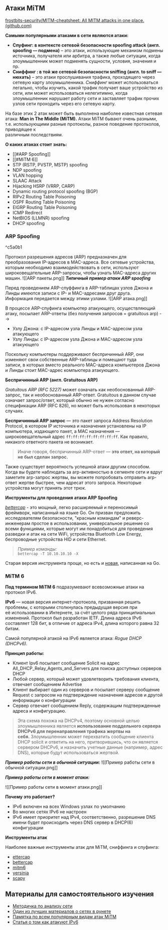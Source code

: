 ## Атаки MiTM
[frostbits-security/MITM-cheatsheet: All MITM attacks in one place. (github.com)](https://github.com/frostbits-security/MITM-cheatsheet)

**Самыми популярными атаками в сети являются атаки:**

- **Спуфинг: в контексте сетевой безопасности spoofing attack (англ. spoofing — подмена)** – это атаки, использующие механизм подмены источника, получателя или арбитра, а также любые ситуации, когда злоумышленник может подменять сущности, условия, значения и пр.
- **Сниффинг : в той же сетевой безопасности sniffing (англ. to sniff — нюхать)** – это атаки прослушивания трафика, проходящего через сетевую карту злоумышленника. _Сниффинг_ может использоваться легально, чтобы изучить, какой трафик получает ваше устройство из сети, или может использоваться нелегитимно, когда злоумышленник нарушает работу сети и заставляет трафик прочих узлов сети проходить через его сетевую карту.

На базе этих 2 атак может быть выполнена наиболее известная сетевая атака: **Man in The Middle (MiTM).** Атаки MiTM бывают очень разными, т.е. использующими разные протоколы, разное поведение протоколов, приводящее к  
различным последствиям.

**О каких атаках стоит знать:**

- [[#ARP Spoofing]]
- [[#MiTM 6]]
- STP (RSTP, PVSTP, MSTP) spoofing
- NDP spoofing
- VLAN hopping
- SLAAC Attack
- Hijacking HSRP (VRRP, CARP)
- Dynamic routing protocol spoofing (BGP)
- RIPv2 Routing Table Poisoning
- OSPF Routing Table Poisoning
- EIGRP Routing Table Poisoning
- ICMP Redirect
- NetBIOS (LLMNR) spoofing
- DHCP spoofing


### **ARP Spoofing** 

^c5a0b1

Протокол разрешения адресов (ARP) предназначен для преобразования IP-адресов в MAC-адреса. Все сетевые устройства,  
которым необходимо взаимодействовать в сети, используют широковещательные ARP-запросы, чтобы узнать MAC-адреса других машин.
![[ARP пакеты.png]]
**_Типичный пример атаки ARP spoofing_**  
  
Перед проведением ARP-спуффинга в ARP-таблицах узлов Джона и Линды имеются записи с IP- и MAC-адресами друг друга.  
Информация передается между этими узлами.
![[ARP атака.png]]

В процессе ARP-спуфинга компьютер атакующего, осуществляющий атаку, посылает ARP-ответы (без получения запросов = gratuitous arp) -->

- Узлу Джона: с IP-адресом узла Линды и MAC-адресом узла атакующего
- Узлу Линды: с IP-адресом узла Джона и MAC-адресом узла атакующего

Поскольку компьютеры поддерживают беспричинный ARP, они изменяют свои собственные ARP-таблицы и помещают туда  
записи, в которых вместо реального MAC-адреса компьютеров Джона и Линды стоит MAC-адрес компьютера атакующего.  
  
**Беспричинный ARP (англ. Gratuitous ARP)**  
  
_Gratuitous ARP (RFC 5227)_ может означать как необоснованный ARP-запрос, так и необоснованный ARP-ответ. Gratuitous в данном случае означает запрос/ответ, который обычно не нужен согласно спецификации ARP (RFC 826), но может быть использован в некоторых случаях.  
  
**Беспричинный ARP запрос** — это пакет запроса Address Resolution Protocol, в котором IP источника и назначения установлены на IP компьютера, издающего пакет, а MAC назначения — широковещательный адрес `ff:ff:ff:ff:ff:ff:ff:ff`. Как правило, никакого ответного пакета не возникает.

> Иначе говоря, беспричинный ARP-ответ — **это ответ, на который не был сделан запрос.**

Также существует вероятность успешной атаки другим способом. Когда вы будете наблюдать за arp-активностью в сегменте сети и вдруг заметите arp-запрос жертвы, вы можете попробовать отправить arp-ответ жертве быстрее, чем адресат этого запроса. Некоторые устройства могут принять этот трюк.

**Инструменты для проведения атаки ARP Spoofing**

[_bettercap_](https://www.bettercap.org/legacy/) - это мощный, легко расширяемый и переносимый фреймворк, написанный на языке Go. Он призван предложить исследователям безопасности, "красным командам" и реверс-инженерам простое в использовании, универсальное решение со всеми функциями, которые могут им понадобиться для проведения разведки и атак на сети WiFi, устройства Bluetooth Low Energy, беспроводные устройства HID и сети Ethernet.

> _Пример команды:_  
> `bettercap -T 10.10.10.10 -X`

Старая версия инструмента проще, но есть и [новая](https://github.com/bettercap/bettercap), написанная на Go.

### MiTM 6
**Под термином MiTM 6** подразумевают всевозможные атаки на протокол IPv6.  
  
**IPv6** — новая версия интернет-протокола, призванная решить проблемы, с которыми столкнулась предыдущая версия при  
её использовании в Интернете, за счёт целого ряда принципиальных изменений. Протокол был разработан IETF. Длина адреса IPv6 составляет 128 бит, в отличие от адреса IPv4, длина которого равна 32 битам.  
  
Самой популярной атакой на IPv6 является атака: _Rogue DHCP (DHCPv6)._

**Принцип работы:**

- Клиент Ipv6 посылает сообщение Solicit на адрес All_DHCP_Relay_Agents_and_Servers для поиска доступных серверов DHCP
- Любой сервер, который может удовлетворить требования клиента, отвечает сообщением Advertise
- Клиент выбирает один из серверов и посылает серверу сообщение Request с запросом на подтверждение назначения адресов и другой информации о конфигурации
- Сервер отвечает сообщением Reply, содержащим подтвержденные адреса и конфигурацию.

> Эта схема похожа на DHCPv4, поэтому основной целью злоумышленника является **использование поддельного сервера DHCPv6 для перенаправления трафика жертвы на себя.** Злоумышленник может перехватить сообщение клиента DHCP solicit и ответить на него, притворившись, что он является сервером DHCPv6, и назначить учетные данные (например, адрес DNS), которые будут использоваться жертвой.

**_Пример работы сети в обычной ситуации:_**
![[Пример работы сети в обычной ситуации.png]]

**_Пример работы сети в момент атаки:_**

![[Пример работы сети в момент атаки.png]]

**Почему это работает?**

- IPv6 включен на всех Windows узлах по умолчанию
- Во многих сетях IPv6 не настроен
- IPv6 имеет приоритет над IPv4, соответственно, разрешение DNS имени будет происходить через DNS сервер в DHCP(6) конфигурации

**Инструменты атак**

Наиболее важные инструменты атак для MiTM, сниффинга и спуфинга:

- [ettercap](https://github.com/Ettercap/ettercap)
- [bettercap](https://github.com/bettercap/bettercap)
- [mitm6](https://github.com/dirkjanm/mitm6)
- [yersinia](https://github.com/tomac/yersinia)
- [scapy](https://github.com/secdev/scapy/)

## **Материалы для самостоятельного изучения**

- [Методичка по анализу сети](https://github.com/swisskyrepo/PayloadsAllTheThings/blob/master/Methodology%20and%20Resources/Network%20Discovery.md)
- [Один из лучших материалов о сетях в рунете](https://habr.com/ru/post/447080/)
- [Памятка по всем популярным видам атак MiTM](https://github.com/Sab0tag3d/MITM-cheatsheet)
- [Статья о том как атакуют IPv6](https://habr.com/ru/post/245935/)